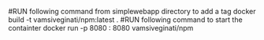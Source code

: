 #RUN following command from simplewebapp directory to add a tag
docker build -t vamsiveginati/npm:latest .
#RUN following command to start the containter
docker run -p 8080 : 8080 vamsiveginati/npm